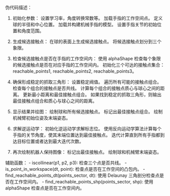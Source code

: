 伪代码描述：

1. 初始化参数：
    设置学习率，角度转换常数等。
    加载手指的工作空间点。
    定义球的半径和中心位置。
    加载并构建机械手指的模型。
    设置手指关节的初始位置和角度范围。

2. 生成候选接触点：
    在球的表面上生成候选接触点。
    将候选接触点划分到三个象限。

3. 检查候选接触点是否在手指的工作空间内：
    使用 alphaShape 检查每个象限的候选接触点是否在对应手指的工作空间内。
    初始化三个可达的接触点集合：reachable_points1, reachable_points2, reachable_points3。

4. 确保形成稳定的抓取三角形：
    设置稳定阀值。
    遍历所有可能的接触点组合。
    检查每个组合的接触点是否共线。
    计算每个组合的接触点质心与球心之间的距离。
    更新最小距离和最佳接触点组合。
    如果找到稳定的抓取三角形，则输出最佳接触点组合和质心与球心之间的距离。

5. 显示结果并绘图：
    绘制球和所有候选接触点。
    标记出最佳接触点组合。
    绘制机械臂初始位姿及末端姿态。

6. 求解逆运动学：
    初始化逆运动学求解标志位。
    使用反向运动学算法计算每个手指的关节角度，使其末端位置达到最佳接触点。
    迭代计算直到所有手指都到达目标位置或者达到最大迭代次数。

7. 再次绘制机器人保持图像：
    标记出最佳接触点。
    绘制球和机械臂末端姿态。

辅助函数：
    - iscollinear(p1, p2, p3): 检查三个点是否共线。
    - is_point_in_workspace(dt, point): 检查点是否在工作空间的凸包内。
    - find_reachable_points_dt(points_sector, dt): 使用 Delaunay 三角剖分检查点是否在工作空间内。
    - find_reachable_points_shp(points_sector, shp): 使用 alphaShape 检查点是否在工作空间内。
